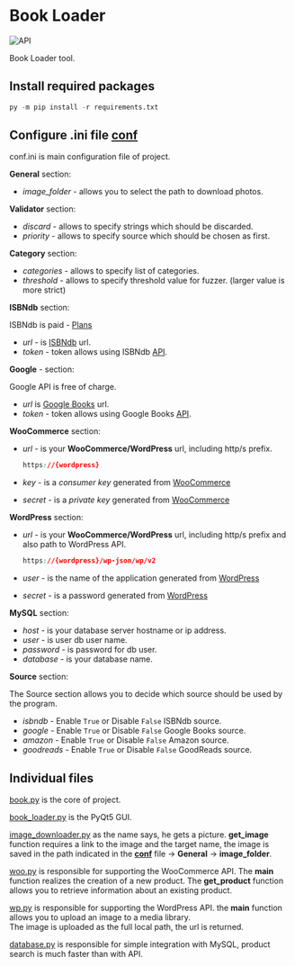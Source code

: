 # Book Loader

![API](https://cdn.dribbble.com/users/68544/screenshots/2129380/book.png)

Book Loader tool.

## Install required packages

```python
py -m pip install -r requirements.txt
```

## Configure .ini file [conf](config/conf.ini)

conf.ini is main configuration file of project.

**General** section:

* *image_folder* - allows you to select the path to download photos.

**Validator** section:

* *discard* - allows to specify strings which should be discarded.
* *priority* - allows to specify source which should be chosen as first.

**Category** section:

* *categories* - allows to specify list of categories.
* *threshold* - allows to specify threshold value for fuzzer. (larger value is more strict)

**ISBNdb** section:

ISBNdb is paid - [Plans](https://isbndb.com/isbn-database)

* *url* - is [ISBNdb](https://isbndb.com/) url.
* *token* - token allows using ISBNdb [API](https://isbndb.com/apidocs/v2).

**Google** - section:

Google API is free of charge.

* *url* is [Google Books](https://books.google.pl/) url.
* *token* - token allows using Google Books [API](https://developers.google.com/books/docs/v1/using).

**WooCommerce** section:

* *url* - is your **WooCommerce/WordPress** url, including http/s prefix.

    ```css
    https://{wordpress}
    ```

* *key* - is a *consumer key* generated from [WooCommerce](https://docs.woocommerce.com/document/woocommerce-rest-api/)
* *secret* - is a *private key* generated from [WooCommerce](https://docs.woocommerce.com/document/woocommerce-rest-api/)

**WordPress** section:

* *url* - is your **WooCommerce/WordPress** url, including http/s prefix and also path to WordPress API.

    ```css
    https://{wordpress}/wp-json/wp/v2
    ```

* *user* - is the name of the application generated from [WordPress](https://pl.wordpress.org/plugins/application-passwords/)
* *secret* - is a password generated from [WordPress](https://pl.wordpress.org/plugins/application-passwords/)

**MySQL** section:

* *host* - is your database server hostname or ip address.
* *user* - is user db user name.
* *password* - is password for db user.
* *database* - is your database name.

**Source** section:

The Source section allows you to decide which source should be used by the program.

* *isbndb* - Enable `True` or Disable `False` ISBNdb source.
* *google* - Enable `True` or Disable `False` Google Books source.
* *amazon* - Enable `True` or Disable `False` Amazon source.
* *goodreads* - Enable `True` or Disable `False` GoodReads source.

## Individual files

[book.py](book.py) is the core of project.

[book_loader.py](book_loader.py) is the PyQt5 GUI.

[image_downloader.py](image_downloader.py) as the name says, he gets a picture. **get_image** function requires a link to the image and the target name, the image is saved in the path indicated in the **[conf](config/conf.ini)** file -> **General** -> **image_folder**.

[woo.py](woo.py) is responsible for supporting the WooCommerce API.
The **main** function realizes the creation of a new product.
The **get_product** function allows you to retrieve information about an existing product.

[wp.py](wp.py) is responsible for supporting the WordPress API.
the **main** function allows you to upload an image to a media library.  
The image is uploaded as the full local path, the url is returned.

[database.py](database.py) is responsible for simple integration with MySQL, product search is much faster than with API.
